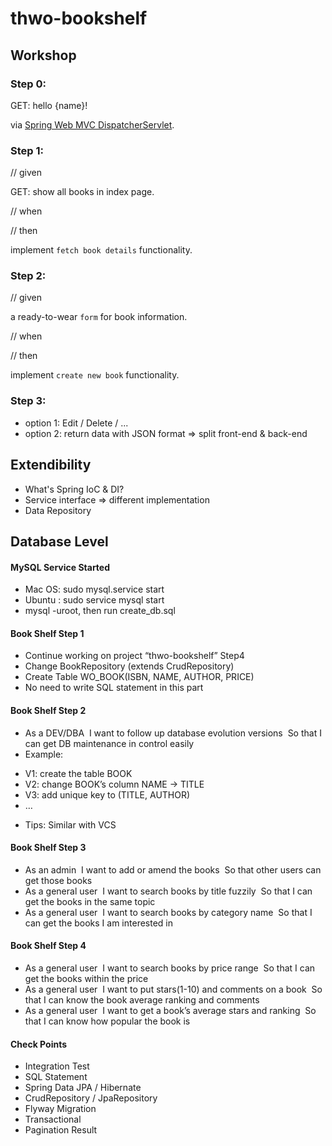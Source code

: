 # thwo-bookshelf

## Workshop

### Step 0:

GET: hello {name}! 

via [Spring Web MVC DispatcherServlet](http://docs.spring.io/spring/docs/current/spring-framework-reference/html/mvc.html#mvc-servlet).

### Step 1:

// given

GET: show all books in index page.

// when

// then

implement `fetch book details` functionality.

### Step 2:

// given

a ready-to-wear `form` for book information.

// when

// then

implement `create new book` functionality.

### Step 3:

- option 1: Edit / Delete / ...
- option 2: return data with JSON format => split front-end & back-end


## Extendibility

- What's Spring IoC & DI?
- Service interface => different implementation
- Data Repository



## Database Level
#### MySQL Service Started 
  - Mac OS: sudo mysql.service start 
  - Ubuntu : sudo service mysql start 
  - mysql -uroot, then run create_db.sql

#### Book Shelf Step 1
  - Continue working on project “thwo-bookshelf” Step4
  - Change BookRepository (extends CrudRepository)
  - Create Table WO_BOOK(ISBN, NAME, AUTHOR, PRICE)
  - No need to write SQL statement in this part

#### Book Shelf Step 2
  * As a DEV/DBA  I want to follow up database evolution versions  So that I can get DB maintenance in control easily
  * Example:  
  - V1: create the table BOOK 
  - V2: change BOOK’s column NAME -> TITLE 
  - V3: add unique key to (TITLE, AUTHOR) 
  - …
  * Tips: Similar with VCS

#### Book Shelf Step 3
  * As an admin  I want to add or amend the books  So that other users can get those books
  * As a general user  I want to search books by title fuzzily  So that I can get the books in the same topic
  * As a general user  I want to search books by category name  So that I can get the books I am interested in

#### Book Shelf Step 4
  * As a general user  I want to search books by price range  So that I can get the books within the price
  * As a general user  I want to put stars(1-10) and comments on a book  So that I can know the book average ranking and comments
  * As a general user  I want to get a book’s average stars and ranking  So that I can know how popular the book is

#### Check Points
  - Integration Test
  - SQL Statement
  - Spring Data JPA / Hibernate
  - CrudRepository / JpaRepository
  - Flyway Migration
  - Transactional
  - Pagination Result





